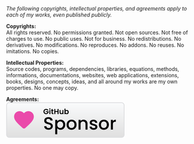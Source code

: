 ﻿  
*The following copyrights, intellectual properties, and agreements apply to each of my works, even published publicly.*  
  
**Copyrights:**  
All rights reserved. No permissions granted. Not open sources. Not free of charges to use. No public uses. Not for business. No redistributions. No derivatives. No modifications. No reproduces. No addons. No reuses. No imitations. No copies.  
  
**Intellectual Properties:**  
Source codes, programs, dependencies, libraries, equations, methods, informations, documentations, websites, web applications, extensions, books, designs, concepts, ideas, and all around my works are my own properties. No one may copy.  
  
**Agreements:**  
[![Sponsor michaelandrefraniatte](github_sponsor.svg)](https://github.com/sponsors/michaelandrefraniatte)  
  